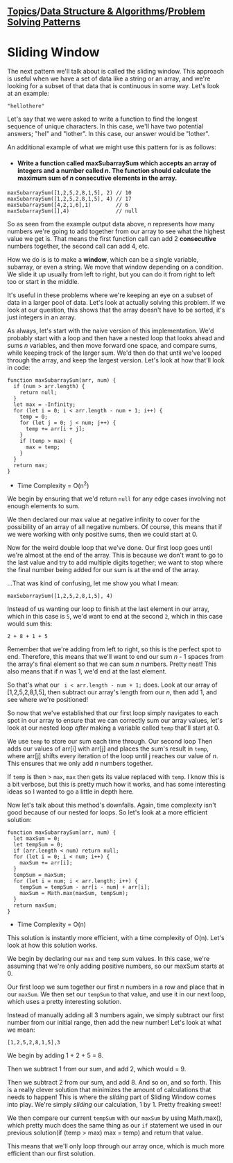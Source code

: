 ## [Topics](../../../topics.md)/[Data Structure & Algorithms](../index.md)/[Problem Solving Patterns](./index.md)

# Sliding Window

The next pattern we'll talk about is called the sliding window. This approach is useful when we have a set of data like a string or an array, and we're looking for a subset of that data that is continuous in some way. Let's look at an example:

```
"hellothere"
```

Let's say that we were asked to write a function to find the longest sequence of unique characters. In this case, we'll have two potential answers; "hel" and "lother". In this case, our answer would be  "lother".

An additional example of what we might use this pattern for is as follows:

- #### Write a function called maxSubarraySum which accepts an array of integers and a number called _n_. The function should calculate the maximum sum of _n_ consecutive elements in the array.

```
maxSubarraySum([1,2,5,2,8,1,5], 2) // 10
maxSubarraySum([1,2,5,2,8,1,5], 4) // 17
maxSubarraySum([4,2,1,6],1)        // 6
maxSubarraySum([],4)               // null
```

So as seen from the example output data above, _n_ represents how many numbers we're going to add together from our array to see what the highest value we get is. That means the first function call can add 2 **consecutive** numbers together, the second call can add 4, etc.

How we do is is to make a **window**, which can be a single variable, subarray, or even a string. We move that window depending on a condition. We slide it up usually from left to right, but you can do it from right to left too or start in the middle.

It's useful in these problems where we're keeping an eye on a subset of data in a larger pool of data. Let's look at actually solving this problem. If we look at our question, this shows that the array doesn't have to be sorted, it's just integers in an array.

As always, let's start with the naive version of this implementation. We'd probably start with a loop and then have a nested loop that looks ahead and sums _n_ variables, and then move forward one space, and compare sums, while keeping track of the larger sum.  We'd then do that until we've looped through the array, and keep the largest version. Let's look at how that'll look in code:

```
function maxSubarraySum(arr, num) {
  if (num > arr.length) {
    return null;
  }
  let max = -Infinity;
  for (let i = 0; i < arr.length - num + 1; i++) {
    temp = 0;
    for (let j = 0; j < num; j++) {
      temp += arr[i + j];
    }
    if (temp > max) {
      max = temp;
    }
  }
  return max;
}
```

- Time Complexity = O(n<sup>2</sup>)

We begin by ensuring that we'd return `null` for any edge cases involving not enough elements to sum.

We then declared our max value at negative infinity to cover for the possibility of an array of all negative numbers. Of course, this means that if we were working with only positive sums, then we could start at 0.

Now for the weird double loop that we've done. Our first loop goes until we're almost at the end of the array. This is because we don't want to go to the last value and try to add multiple digits together; we want to stop where the final number being added for our sum is at the end of the array.

...That was kind of confusing, let me show you what I mean:

```
maxSubarraySum([1,2,5,2,8,1,5], 4)
```

Instead of us wanting our loop to finish at the last element in our array, which in this case is `5`, we'd want to end at the second `2`, which in this case would sum this:

```
2 + 8 + 1 + 5 
```

Remember that we're adding from left to right, so this is the perfect spot to end. Therefore, this means that we'll want to end our sum _n_ - 1 spaces from the array's final element so that we can sum _n_ numbers. Pretty neat! This also means that if _n_ was 1, we'd end at the last element.

So that's what our ` i < arr.length - num + 1;` does. Look at our array of [1,2,5,2,8,1,5], then subtract  our array's length from our _n_, then add 1, and see where we're positioned!

So now that we've established that our first loop simply navigates to each spot in our array to ensure that we can correctly sum our array values, let's look at our nested loop _after_ making a variable called `temp` that'll start at 0.

We use `temp` to store our sum each time through. Our second loop
Then adds our values of arr[i] with arr[j] and places the sum's result in `temp`, where arr[j] shifts every iteration of the loop until j reaches our value of _n_. This ensures that we only add _n_ numbers together. 

If `temp` is then > `max`, `max` then gets its value replaced with `temp`. I know this is a bit verbose, but this is pretty much how it works, and has some interesting ideas so I wanted to go a little in depth here.

Now let's talk about this method's downfalls. Again, time complexity isn't good because of our nested for loops. So let's look at a more efficient solution:

```
function maxSubarraySum(arr, num) {
  let maxSum = 0;
  let tempSum = 0;
  if (arr.length < num) return null;
  for (let i = 0; i < num; i++) {
    maxSum += arr[i];
  }
  tempSum = maxSum;
  for (let i = num; i < arr.length; i++) {
    tempSum = tempSum - arr[i - num] + arr[i];
    maxSum = Math.max(maxSum, tempSum);
  }
  return maxSum;
}
```

- Time Complexity = O(n)

This solution is instantly more efficient, with a time complexity of O(n). Let's look at how this solution works.

We begin by declaring our `max` and `temp` sum values. In this case, we're assuming that we're only adding positive numbers, so our maxSum starts at 0. 

Our first loop we sum together our first _n_ numbers in a row and place that in our `maxSum`. We then set our `tempSum` to that value, and use it in our next loop, which uses a pretty interesting solution.

Instead of manually adding all 3 numbers again, we simply subtract our first number from our initial range, then add the new number! Let's look at what we mean:

```
[1,2,5,2,8,1,5],3
```
We begin by adding 1 + 2 + 5 = 8.

Then we subtract 1 from our sum, and add 2, which would = 9.

Then we subtract 2 from our sum, and add 8. And so on, and so forth. This is a really clever solution that minimizes the amount of calculations that needs to happen! This is where the _sliding_ part of Sliding Window comes into play. We're simply _sliding_ our calculation, 1 by 1. Pretty freaking sweet!

We then compare our current `tempSum` with our `maxSum` by using Math.max(), which pretty much does the same thing as our `if` statement we used in our previous solution(if (temp > max) max = temp) and return that value.

This means that we'll only loop through our array once, which is much more efficient than our first solution.